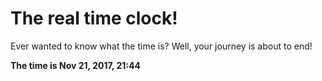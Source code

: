 # The real time clock!

Ever wanted to know what the time is? Well, your journey is about to end!

**The time is Nov 21, 2017, 21:44**